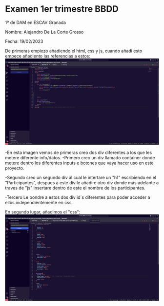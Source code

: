 # Examen 1er trimestre BBDD

1º de DAM en ESCAV Granada

Nombre: Alejandro De La Corte Grosso 

Fecha: 19/02/2023

De primeras empiezo añadiendo el html, css y js, cuando añadi esto empece añadiento las referencias a estos:
![Alt text](<imagenes/Captura de pantalla 2023-12-19 a las 13.06.40.png>)

-En esta imagen vemos de primeras creo dos div diferentes a los que les metere diferente info/datos. 
  -Primero creo un div llamado container donde metere dentro los diferentes inputs e botones que vaya hacer uso en este proyecto.
  
  -Segundo creo un segundo div al cual le intertare un "h1" escribiendo en el "Participantes", despues a este div le añadire otro div donde más adelante a traves de "js" insertare dentro de este el nombre de los participantes.
  
  -Tercero Le pondre a estos dos div id´s diferentes para poder acceder a ellos independientemente en css


 En segundo lugar, añadimos el "css":
 ![Alt text](<Captura de pantalla 2023-12-19 a las 13.39.35.png>)




 